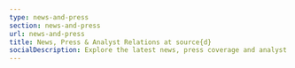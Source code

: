 ```yaml
---
type: news-and-press
section: news-and-press
url: news-and-press
title: News, Press & Analyst Relations at source{d}
socialDescription: Explore the latest news, press coverage and analyst reports about source{d}
---
```

